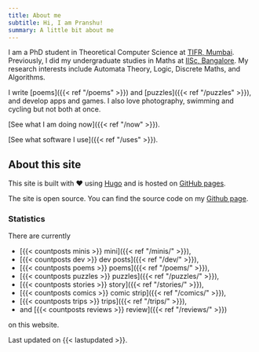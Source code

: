 ```yaml
---
title: About me
subtitle: Hi, I am Pranshu!
summary: A little bit about me
---
```


I am a PhD student in Theoretical Computer Science at [TIFR, Mumbai](https://www.tifr.res.in/). Previously, I did my undergraduate studies in Maths at [IISc, Bangalore](https://iisc.ac.in). My research interests include Automata Theory, Logic, Discrete Maths, and Algorithms.

I write [poems]({{< ref "/poems" >}}) and [puzzles]({{< ref "/puzzles" >}}), and develop apps and games. I also love photography, swimming and cycling but not both at once.

[See what I am doing now]({{< ref "/now" >}}).

[See what software I use]({{< ref "/uses" >}}).

## About this site

This site is built with :heart: using [Hugo](https://gohugo.io) and is hosted on [GitHub pages](https://pages.github.com/). 

The site is open source. You can find the source code on my [Github page](https://github.com/pranshugaba/).

### Statistics

There are currently

- [{{< countposts minis >}} mini]({{< ref "/minis/" >}}),
- [{{< countposts dev >}} dev posts]({{< ref "/dev/" >}}),
- [{{< countposts poems >}} poems]({{< ref "/poems/" >}}),
- [{{< countposts puzzles >}} puzzles]({{< ref "/puzzles/" >}}),
- [{{< countposts stories >}} story]({{< ref "/stories/" >}}),
- [{{< countposts comics >}} comic strip]({{< ref "/comics/" >}}),
- [{{< countposts trips >}} trips]({{< ref "/trips/" >}}),
- and [{{< countposts reviews >}} review]({{< ref "/reviews/" >}})

on this website.

Last updated on {{< lastupdated >}}.
